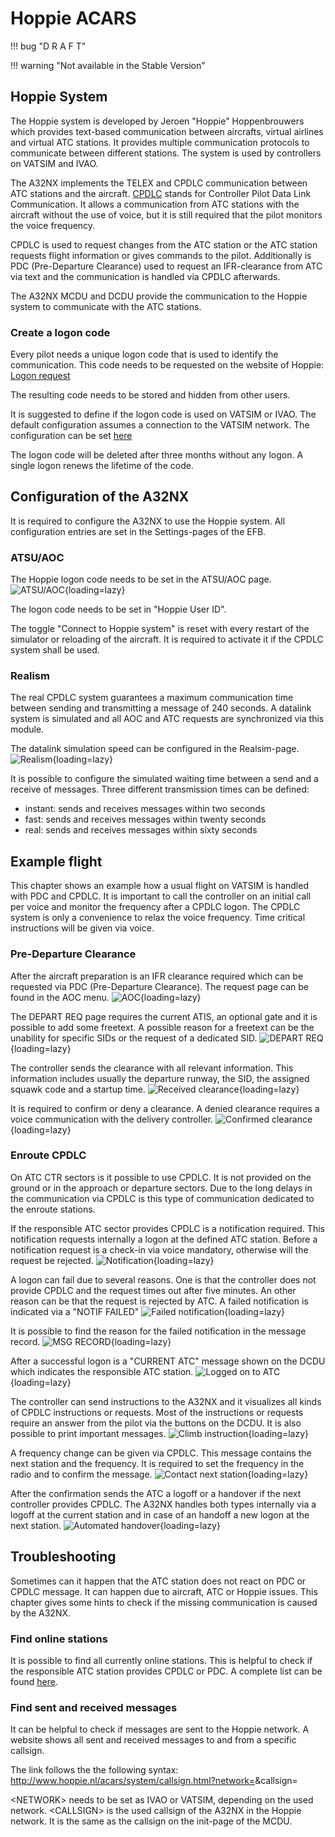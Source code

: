 # Hoppie ACARS

!!! bug "D R A F T"

!!! warning "Not available in the Stable Version"

## Hoppie System

The Hoppie system is developed by Jeroen "Hoppie" Hoppenbrouwers which provides text-based communication between aircrafts, virtual airlines and virtual ATC stations.
It provides multiple communication protocols to communicate between different stations. The system is used by controllers on VATSIM and IVAO.

The A32NX implements the TELEX and CPDLC communication between ATC stations and the aircraft.
[CPDLC](https://skybrary.aero/articles/controller-pilot-data-link-communications-cpdlc) stands for Controller Pilot Data Link Communication.
It allows a communication from ATC stations with the aircraft without the use of voice, but it is still required that the pilot monitors the voice frequency.

CPDLC is used to request changes from the ATC station or the ATC station requests flight information or gives commands to the pilot.
Additionally is PDC (Pre-Departure Clearance) used to request an IFR-clearance from ATC via text and the communication is handled via CPDLC afterwards.

The A32NX MCDU and DCDU provide the communication to the Hoppie system to communicate with the ATC stations.

### Create a logon code

Every pilot needs a unique logon code that is used to identify the communication.
This code needs to be requested on the website of Hoppie: [Logon request](http://www.hoppie.nl/acars/system/register.html)

The resulting code needs to be stored and hidden from other users.

It is suggested to define if the logon code is used on VATSIM or IVAO. The default configuration assumes a connection to the VATSIM network.
The configuration can be set [here](http://www.hoppie.nl/acars/system/account.html)

The logon code will be deleted after three months without any logon.
A single logon renews the lifetime of the code.

## Configuration of the A32NX

It is required to configure the A32NX to use the Hoppie system.
All configuration entries are set in the Settings-pages of the EFB.

### ATSU/AOC

The Hoppie logon code needs to be set in the ATSU/AOC page.
![ATSU/AOC](../assets/feature-guides/hoppie/atsu_aoc.png "ATSU/AOC page"){loading=lazy}

The logon code needs to be set in "Hoppie User ID".

The toggle "Connect to Hoppie system" is reset with every restart of the simulator or reloading of the aircraft.
It is required to activate it if the CPDLC system shall be used.

### Realism

The real CPDLC system guarantees a maximum communication time between sending and transmitting a message of 240 seconds.
A datalink system is simulated and all AOC and ATC requests are synchronized via this module.

The datalink simulation speed can be configured in the Realsim-page.
![Realism](../assets/feature-guides/hoppie/realism.png "Realism page"){loading=lazy}

It is possible to configure the simulated waiting time between a send and a receive of messages.
Three different transmission times can be defined:
 - instant: sends and receives messages within two seconds
 - fast: sends and receives messages within twenty seconds
 - real: sends and receives messages within sixty seconds

## Example flight

This chapter shows an example how a usual flight on VATSIM is handled with PDC and CPDLC.
It is important to call the controller on an initial call per voice and monitor the frequency after a CPDLC logon.
The CPDLC system is only a convenience to relax the voice frequency. Time critical instructions will be given via voice.

### Pre-Departure Clearance

After the aircraft preparation is an IFR clearance required which can be requested via PDC (Pre-Departure Clearance).
The request page can be found in the AOC menu.
![AOC](../assets/feature-guides/hoppie/AOC_PDC.png "AOC"){loading=lazy}

The DEPART REQ page requires the current ATIS, an optional gate and it is possible to add some freetext.
A possible reason for a freetext can be the unability for specific SIDs or the request of a dedicated SID.
![DEPART REQ](../assets/feature-guides/hoppie/PDC.png "PDC"){loading=lazy}

The controller sends the clearance with all relevant information.
This information includes usually the departure runway, the SID, the assigned squawk code and a startup time.
![Received clearance](../assets/feature-guides/hoppie/Clearance.png "Clearance"){loading=lazy}

It is required to confirm or deny a clearance. A denied clearance requires a voice communication with the delivery controller.
![Confirmed clearance](../assets/feature-guides/hoppie/Clearance_Wilco.png "Confirmed clearance"){loading=lazy}

### Enroute CPDLC

On ATC CTR sectors is it possible to use CPDLC. It is not provided on the ground or in the approach or departure sectors.
Due to the long delays in the communication via CPDLC is this type of communication dedicated to the enroute stations.

If the responsible ATC sector provides CPDLC is a notification required. This notification requests internally a logon at the defined ATC station.
Before a notification request is a check-in via voice mandatory, otherwise will the request be rejected.
![Notification](../assets/feature-guides/hoppie/Notif.png "Notification"){loading=lazy}

A logon can fail due to several reasons. One is that the controller does not provide CPDLC and the request times out after five minutes.
An other reason can be that the request is rejected by ATC. A failed notification is indicated via a "NOTIF FAILED"
![Failed notification](../assets/feature-guides/hoppie/Notif_Failed.png "Failed notification"){loading=lazy}

It is possible to find the reason for the failed notification in the message record.
![MSG RECORD](../assets/feature-guides/hoppie/MsgLog.png "MSG RECORD"){loading=lazy}

After a successful logon is a "CURRENT ATC" message shown on the DCDU which indicates the responsible ATC station.
![Logged on to ATC](../assets/feature-guides/hoppie/CurrentAtc.png "Logged on to ATC"){loading=lazy}

The controller can send instructions to the A32NX and it visualizes all kinds of CPDLC instructions or requests.
Most of the instructions or requests require an answer from the pilot via the buttons on the DCDU.
It is also possible to print important messages.
![Climb instruction](../assets/feature-guides/hoppie/Climb.png "Climb instruction"){loading=lazy}

A frequency change can be given via CPDLC. This message contains the next station and the frequency.
It is required to set the frequency in the radio and to confirm the message.
![Contact next station](../assets/feature-guides/hoppie/Contact.png "Contact next station"){loading=lazy}

After the confirmation sends the ATC a logoff or a handover if the next controller provides CPDLC.
The A32NX handles both types internally via a logoff at the current station and in case of an handoff a new logon at the next station.
![Automated handover](../assets/feature-guides/hoppie/Handover.png "Automated handover"){loading=lazy}

## Troubleshooting

Sometimes can it happen that the ATC station does not react on PDC or CPDLC message.
It can happen due to aircraft, ATC or Hoppie issues.
This chapter gives some hints to check if the missing communication is caused by the A32NX.

### Find online stations

It is possible to find all currently online stations. This is helpful to check if the responsible ATC station provides CPDLC or PDC.
A complete list can be found [here](http://www.hoppie.nl/acars/system/online.html).

### Find sent and received messages

It can be helpful to check if messages are sent to the Hoppie network.
A website shows all sent and received messages to and from a specific callsign.

The link follows the the following syntax:
http://www.hoppie.nl/acars/system/callsign.html?network=<NETWORK>&callsign=<CALLSIGN>

&lt;NETWORK&gt; needs to be set as IVAO or VATSIM, depending on the used network.
&lt;CALLSIGN&gt; is the used callsign of the A32NX in the Hoppie network. It is the same as the callsign on the init-page of the MCDU.

